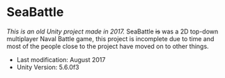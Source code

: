 # SeaBattle
*This is an old Unity project made in 2017.*
SeaBattle ~~is~~ was a 2D top-down multiplayer Naval Battle game, this project is incomplete due to time and most of the people close to the project have moved on to other things.

- Last modification: August 2017
- Unity Version: 5.6.0f3
